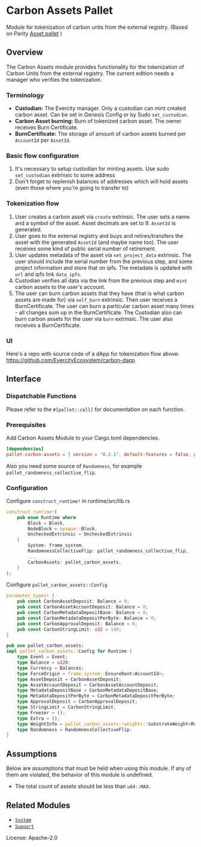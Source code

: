 # Carbon Assets Pallet

Module for tokenization of carbon units from the external registry. (Based on Parity [Asset pallet](https://github.com/paritytech/substrate/tree/polkadot-v0.9.23/frame/assets#assets-module) )

## Overview

The Carbon Assets module provides functionality for the tokenization of Carbon Units from the external registry. The current edition needs a manager who verifies the tokenization.

### Terminology

* **Custodian:** The Evercity manager. Only a custodian can mint created carbon asset. Can be set in Genesis Config or by Sudo `set_custodian`.
* **Carbon Asset burning:** Burn of tokenized carbon asset. The owner receives Burn Certificate.
* **BurnCertificate:**  The storage of amount of carbon assets burned per `AccountId` per `AssetId`. 

### Basic flow configuration

1. It's necessary to setup custodian for minting assets. Use sudo `set_custodian` extrinsic to some address
2. Don't forget to replenish balances of addresses which will hold assets (even those where you're going to transfer to)

### Tokenization flow
1. User creates a carbon asset via `create` extrinsic. The user sets a name and a symbol of the asset. Asset decimals are set to 9. `AssetId` is generated.
2. User goes to the external registry and buys and retires/transfers the asset with the generated `AssetId` (and maybe name too). The user receives some kind of public serial number of retirement.
3. User updates metadata of the asset via `set_project_data` extrinsic. The user should include the serial number from the previous step, and some project information and store that on ipfs. The metadata is updated with `url` and ipfs link `data_ipfs`.
4. Custodian verifies all data via the link from the previous step and `mint` carbon assets to the user's account. 
5. The user can burn carbon assets that they have (that is what carbon assets are made for) via `self_burn` extrinsic. Then user receives a BurnCertificate. The user can burn a particular carbon asset many times - all changes sum up in the BurnCertificate. The Custodian also can burn carbon assets for the user via `burn` extrinsic. The user also receives a BurnCertificate.

### UI

Here's a repo with source code of a dApp for tokenization flow above: https://github.com/EvercityEcosystem/carbon-dapp

## Interface

### Dispatchable Functions

Please refer to the `#[pallet::call]` for documentation on each function.

### Prerequisites

Add Carbon Assets Module to your Cargo.toml dependencies.

```toml
[dependencies]
pallet-carbon-assets = { version = "0.2.1", default-features = false, git = "https://github.com/EvercityEcosystem/carbon-assets.git" }
```
Also you need some source of `Randomness`, for example `pallet_randomness_collective_flip`.

### Configuration

Configure `construct_runtime!` in runtime/src/lib.rs

```rust
construct_runtime!(
	pub enum Runtime where
		Block = Block,
		NodeBlock = opaque::Block,
		UncheckedExtrinsic = UncheckedExtrinsic
	{
		System: frame_system,
		RandomnessCollectiveFlip: pallet_randomness_collective_flip,
        ...
		CarbonAssets: pallet_carbon_assets,
	}
);
```
Configure `pallet_carbon_assets::Config`
```rust
parameter_types! {
	pub const CarbonAssetDeposit: Balance = 0;
	pub const CarbonAssetAccountDeposit: Balance = 0;
	pub const CarbonMetadataDepositBase: Balance = 0;
	pub const CarbonMetadataDepositPerByte: Balance = 0;
	pub const CarbonApprovalDeposit: Balance = 0;
	pub const CarbonStringLimit: u32 = 140;
}

pub use pallet_carbon_assets;
impl pallet_carbon_assets::Config for Runtime {
	type Event = Event;
	type Balance = u128;
	type Currency = Balances;
	type ForceOrigin = frame_system::EnsureRoot<AccountId>;
	type AssetDeposit = CarbonAssetDeposit;
	type AssetAccountDeposit = CarbonAssetAccountDeposit;
	type MetadataDepositBase = CarbonMetadataDepositBase;
	type MetadataDepositPerByte = CarbonMetadataDepositPerByte;
	type ApprovalDeposit = CarbonApprovalDeposit;
	type StringLimit = CarbonStringLimit;
	type Freezer = ();
	type Extra = ();
	type WeightInfo = pallet_carbon_assets::weights::SubstrateWeight<Runtime>;
	type Randomness = RandomnessCollectiveFlip;
}
```

## Assumptions

Below are assumptions that must be held when using this module.  If any of
them are violated, the behavior of this module is undefined.

* The total count of assets should be less than
  `u64::MAX`.

## Related Modules

* [`System`](https://docs.rs/frame-system/latest/frame_system/)
* [`Support`](https://docs.rs/frame-support/latest/frame_support/)

License: Apache-2.0
